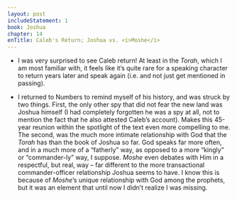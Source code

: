 ```yaml
---
layout: post
includeStatement: 1
book: Joshua
chapter: 14
enTitle: Caleb's Return; Joshua vs. <i>Moshe</i>
---
```

- I was very surprised to see Caleb return! At least in the *Torah*, which I am most familiar with, it feels like it’s quite rare for a speaking character to return years later and speak again (i.e. and not just get mentioned in passing).
<!--more-->
- I returned to Numbers to remind myself of his history, and was struck by two things. First, the only other spy that did not fear the new land was Joshua himself (I had completely forgotten he was a spy at all, not to mention the fact that he also attested Caleb’s account). Makes this 45-year reunion within the spotlight of the text even more compelling to me. The second, was the much more intimate relationship with God that the *Torah* has than the book of Joshua so far. God speaks far more often, and in a much more of a “fatherly” way, as opposed to a more “kingly” or “commander-ly” way, I suppose. *Moshe* even debates with Him in a respectful, but real, way – far different to the more transactional commander-officer relationship Joshua seems to have. I know this is because of *Moshe*’s unique relationship with God among the prophets, but it was an element that until now I didn’t realize I was missing.


